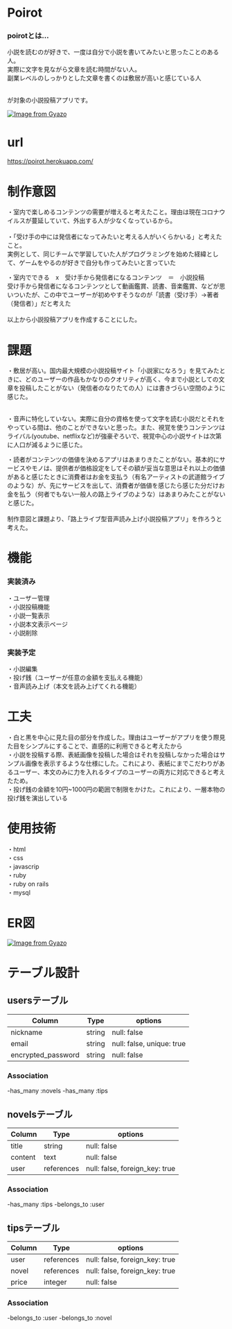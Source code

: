 # Poirot
### poirotとは…
小説を読むのが好きで、一度は自分で小説を書いてみたいと思ったことのある人。<br>
実際に文字を見ながら文章を読む時間がない人。<br>
副業レベルのしっかりとした文章を書くのは敷居が高いと感じている人<br><br>

が対象の小説投稿アプリです。

[![Image from Gyazo](https://i.gyazo.com/1c7a09eca3e423f8739cfc2885c34327.jpg)](https://gyazo.com/1c7a09eca3e423f8739cfc2885c34327)

# url
https://poirot.herokuapp.com/

# 制作意図
・室内で楽しめるコンテンツの需要が増えると考えたこと。理由は現在コロナウイルスが蔓延していて、外出する人が少なくなっているから。<br><br>
・「受け手の中には発信者になってみたいと考える人がいくらかいる」と考えたこと。<br>実例として、同じチームで学習していた人がプログラミングを始めた経緯として、ゲームをやるのが好きで自分も作ってみたいと言っていた

・室内でできる　x　受け手から発信者になるコンテンツ　＝　小説投稿<br>
受け手から発信者になるコンテンツとして動画鑑賞、読書、音楽鑑賞、などが思いついたが、この中でユーザーが初めやすそうなのが「読書（受け手）→著者（発信者）」だと考えた<br><br>
以上から小説投稿アプリを作成することにした。

# 課題
・敷居が高い。国内最大規模の小説投稿サイト「小説家になろう」を見てみたときに、どのユーザーの作品もかなりのクオリティが高く、今まで小説としての文章を投稿したことがない（発信者のなりたての人）には書きづらい空間のように感じた。<br><br>

・音声に特化していない。実際に自分の資格を使って文字を読む小説だとそれをやっている間は、他のことができないと思った。また、視覚を使うコンテンツはライバル(youtube、netflixなど)が強豪ぞろいで、視覚中心の小説サイトは次第に人口が減るように感じた。<br>

・読者がコンテンツの価値を決めるアプリはあまりきたことがない。基本的にサービスやモノは、提供者が価格設定をしてその額が妥当な意思はそれ以上の価値があると感じたときに消費者はお金を支払う（有名アーティストの武道館ライブのような）が、先にサービスを出して、消費者が価値を感じたら感じた分だけお金を払う（何者でもない一般人の路上ライブのような）はあまりみたことがないと感じた。<br><br>
制作意図と課題より、「路上ライブ型音声読み上げ小説投稿アプリ」を作ろうと考えた。

# 機能
### 実装済み
・ユーザー管理<br>
・小説投稿機能<br>
・小説一覧表示<br>
・小説本文表示ページ<br>
・小説削除<br>
### 実装予定
・小説編集<br>
・投げ銭（ユーザーが任意の金額を支払える機能）<br>
・音声読み上げ（本文を読み上げてくれる機能）<br>

# 工夫
・白と黒を中心に見た目の部分を作成した。理由はユーザーがアプリを使う際見た目をシンプルにすることで、直感的に利用できると考えたから<br>
・小説を投稿する際、表紙画像を投稿した場合はそれを投稿しなかった場合はサンプル画像を表示するような仕様にした。これにより、表紙にまでこだわりがあるユーザー、本文のみに力を入れるタイプのユーザーの両方に対応できると考えたため。<br>
・投げ銭の金額を10円~1000円の範囲で制限をかけた。これにより、一層本物の投げ銭を演出している

# 使用技術
・html<br>
・css  
・javascrip  
・ruby  
・ruby on rails  
・mysql  

# ER図
[![Image from Gyazo](https://i.gyazo.com/0e04edba06390f0f3e8c02047e3c7b17.png)](https://gyazo.com/0e04edba06390f0f3e8c02047e3c7b17)

# テーブル設計

## usersテーブル

| Column             | Type   | options                   |
| ------------------ | ------ | ------------------------- |
| nickname           | string | null: false               |
| email              | string | null: false, unique: true |
| encrypted_password | string | null: false               |

### Association
-has_many :novels
-has_many :tips

## novelsテーブル

| Column             | Type       | options                        |
| ------------------ | ---------- | ------------------------------ |
| title              | string     | null: false                    |
| content            | text       | null: false                    |
| user               | references | null: false, foreign_key: true |

### Association
-has_many :tips
-belongs_to :user

## tipsテーブル

| Column             | Type       | options                        |
| ------------------ | ---------- | ------------------------------ |
| user               | references | null: false, foreign_key: true |
| novel              | references | null: false, foreign_key: true |
| price              | integer    | null: false                    |

### Association
-belongs_to :user
-belongs_to :novel
